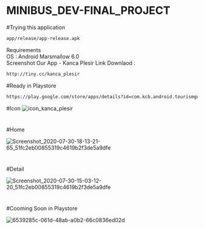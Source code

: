 # MINIBUS_DEV-FINAL_PROJECT
#Trying this application

```bash
app/release/app-release.apk
```
Requirements
<br>
OS : Android Marsmallow 6.0
<br>
Screenshot Our App - Kanca Plesir
Link Downlaod : 
```bash
http://tiny.cc/kanca_plesir
```
#Ready in Playstore
```bash
https://play.google.com/store/apps/details?id=com.kcb.android.tourismguide
```
#Icon
![icon_kanca_plesir](https://user-images.githubusercontent.com/45749606/88999850-f10f9a80-d31f-11ea-8d1b-baee7929c717.png)
#
#
#Home

![Screenshot_2020-07-30-18-13-21-65_51fc2eb00855319c4619b2f3de5a9dfe](https://user-images.githubusercontent.com/45749606/88999920-2d42fb00-d320-11ea-9a26-600f8eb73a93.jpg)
#
#
#Detail

![Screenshot_2020-07-30-15-03-12-20_51fc2eb00855319c4619b2f3de5a9dfe](https://user-images.githubusercontent.com/45749606/88999930-32a04580-d320-11ea-9607-909f4b02d17e.jpg)
#
#
#Cooming Soon in Playstore

![6539285c-061d-48ab-a0b2-66c0836ed02d](https://user-images.githubusercontent.com/45749606/88999933-359b3600-d320-11ea-9e29-c874df7a0b2b.jpg)
